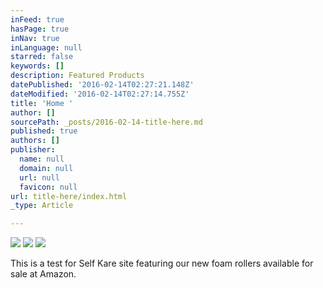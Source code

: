 ```yaml
---
inFeed: true
hasPage: true
inNav: true
inLanguage: null
starred: false
keywords: []
description: Featured Products
datePublished: '2016-02-14T02:27:21.148Z'
dateModified: '2016-02-14T02:27:14.755Z'
title: 'Home '
author: []
sourcePath: _posts/2016-02-14-title-here.md
published: true
authors: []
publisher:
  name: null
  domain: null
  url: null
  favicon: null
url: title-here/index.html
_type: Article

---
```

![](https://the-grid-user-content.s3-us-west-2.amazonaws.com/e66fc164-80f3-42c3-ada5-a87dc1a4ebb6.png)
![](https://the-grid-user-content.s3-us-west-2.amazonaws.com/56f261f3-c6b6-4093-bbde-af841d3987a5.png)
![](https://the-grid-user-content.s3-us-west-2.amazonaws.com/f2574f1d-84cc-4952-b99f-49906a8c5e15.png)

This is a test for Self Kare site featuring our new foam rollers available for sale at Amazon.